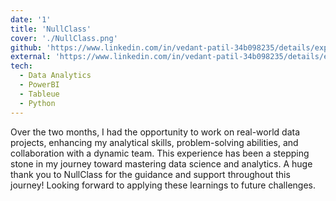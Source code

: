 ```yaml
---
date: '1'
title: 'NullClass'
cover: './NullClass.png'
github: 'https://www.linkedin.com/in/vedant-patil-34b098235/details/experience/'
external: 'https://www.linkedin.com/in/vedant-patil-34b098235/details/experience/'
tech:
  - Data Analytics 
  - PowerBI 
  - Tableue
  - Python 
---
```


Over the two months, I had the opportunity to work on real-world data projects, enhancing my analytical skills, problem-solving abilities, and collaboration with a dynamic team. This experience has been a stepping stone in my journey toward mastering data science and analytics.
A huge thank you to NullClass for the guidance and support throughout this journey! Looking forward to applying these learnings to future challenges.

